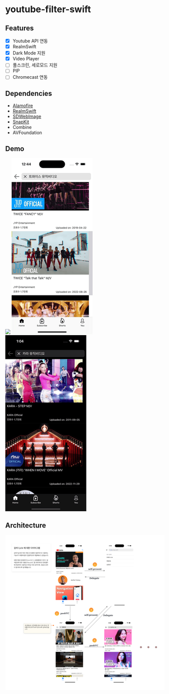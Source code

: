 # youtube-filter-swift

## Features

- [x] Youtube API 연동
- [x] RealmSwift
- [x] Dark Mode 지원
- [x] Video Player
- [ ] 풀스크린, 세로모드 지원
- [ ] PIP
- [ ] Chromecast 연동

## Dependencies

- [Alamofire](https://github.com/Alamofire/Alamofire)
- [RealmSwift](https://github.com/realm/realm-swift)
- [SDWebImage](https://github.com/SDWebImage/SDWebImage)
- [SnapKit](https://github.com/SnapKit/SnapKit)
- Combine
- AVFoundation

## Demo

<img src="./img/demo1.gif"> <img src="./img/demo2.gif"> <img src="./img/dark-demo.gif">



## Architecture

 <img src="./img/search_diagram.png">